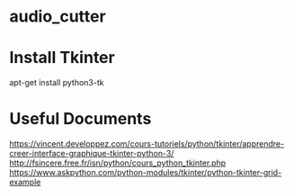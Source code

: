 # audio_cutter

# Install Tkinter
apt-get install python3-tk

# Useful Documents
https://vincent.developpez.com/cours-tutoriels/python/tkinter/apprendre-creer-interface-graphique-tkinter-python-3/
http://fsincere.free.fr/isn/python/cours_python_tkinter.php
https://www.askpython.com/python-modules/tkinter/python-tkinter-grid-example
